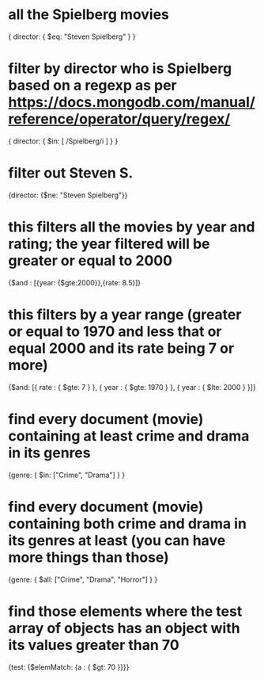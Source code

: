 # all the Spielberg movies
{ director: { $eq: "Steven Spielberg" } }

# filter by director who is Spielberg based on a regexp as per https://docs.mongodb.com/manual/reference/operator/query/regex/
{ director: { $in: [ /Spielberg/i ] } }

# filter out Steven S.
{director: {$ne: "Steven Spielberg"}}

# this filters all the movies by year and rating; the year filtered will be greater or equal to 2000
{$and : [{year: {$gte:2000}},{rate: 8.5}]}

# this filters by a year range (greater or equal to 1970 and less that or equal 2000 and its rate being 7 or more)
{$and: [{ rate : { $gte: 7 } }, { year : { $gte: 1970 } }, { year : { $lte: 2000 } }]}

# find every document (movie) containing at least crime and drama in its genres
{genre: { $in: ["Crime", "Drama"] } }

# find every document (movie) containing both crime and drama in its genres at least (you can have more things than those)
{genre: { $all: ["Crime", "Drama", "Horror"] } }

# find those elements where the test array of objects has an object with its values greater than 70
{test: {$elemMatch: {a : { $gt: 70 }}}}
